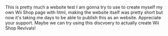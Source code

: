 This is pretty much a website test I am gonna try to use to create myself my own Wii Shop page with html, making the website itself was pretty short but now it's taking me days to be able to publish this as an website. Appreciate your support. Maybe we can try using this discvoery to actually create Wii Shop Revivals!

